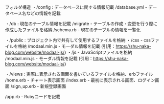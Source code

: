 フォルダ構造
・/config : 
データベースに関する情報記載
    /database.yml - データベース名などの情報を記載

・/db : 
現在のテーブル情報を記載
    /migrate - テーブルの作成・変更を行う際に作成したファイルを格納
    /schema.rb - 現在のテーブルの情報を一覧化

・/public : 
プロジェクト内で共有して使用するファイルを格納
    ・/css - cssファイルを格納
        /modaal.min.js - モーダル情報を記載 (引用：https://shu-naka-blog.com/website/modaal-js/)
    ・/js - JavaScriptファイルを格納
        /modaal.min.js - モーダル情報を記載 (引用：https://shu-naka-blog.com/website/modaal-js/)

・/views :
実際に表示される画面を書いているファイルを格納、erbファイル
    /home.erb - チャート表示画面
    /index.erb - 最初に表示される画面、ログイン画面
    /sign_up.erb - 新規登録画面

/app.rb - Rubyコードを記載


